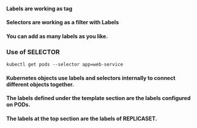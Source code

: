 #### Labels are working as tag
#### Selectors are working as a filter with Labels
#### You can add as many labels as you like.

### Use of SELECTOR
```angular2html
kubectl get pods --selector app=web-service
```

#### Kubernetes objects use labels and selectors internally to connect different objects together.

#### The labels defined under the template section are the labels configured on PODs.

#### The labels at the top section are the labels of REPLICASET.